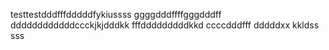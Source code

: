testtestdddfffdddddfykiussss
ggggdddffffgggdddff
ddddddddddddccckjkjdddkk
fffdddddddddkkd
ccccdddfff
dddddxx
kkldss
sss
